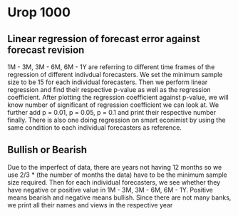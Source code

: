 # Urop 1000
## Linear regression of forecast error against forecast revision
1M - 3M, 3M - 6M, 6M - 1Y are referring to different time frames of the regression of different indivdual forecasters.
We set the minimum sample size to be 15 for each individual forecasters. Then we perform linear regression and find their respective p-value as well as the regression coefficient. After plotting the regression coefficient against p-value, we will know number of significant of regression coefficient we can look at. We further add p = 0.01, p = 0.05, p = 0.1 and print their respective number finally. There is also one doing regression on smart econimist by using the same condition to each individual forecasters as reference.

## Bullish or Bearish
Due to the imperfect of data, there are years not having 12 months so we use 2/3 * (the number of months the data) have to be the minimum sample size required. Then for each individual forecasters, we see whether they have negative or positive value in 1M - 3M, 3M - 6M, 6M - 1Y. Positive means bearish and negative means bullish. Since there are not many banks, we print all their names and views in the respective year
